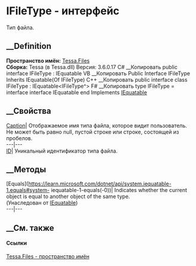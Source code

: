 # IFileType - интерфейс
Тип файла.
## __Definition
 **Пространство имён:** [Tessa.Files](N_Tessa_Files.htm)  
 **Сборка:** Tessa (в Tessa.dll) Версия: 3.6.0.17
C# __Копировать
     public interface IFileType : IEquatable<IFileType>
VB __Копировать
     Public Interface IFileType
    	Inherits IEquatable(Of IFileType)
C++ __Копировать
     public interface class IFileType : IEquatable<IFileType^>
F# __Копировать
     type IFileType = 
        interface
            interface IEquatable<IFileType>
        end
Implements
    [IEquatable](https://learn.microsoft.com/dotnet/api/system.iequatable-1)<IFileType>
##  __Свойства
[Caption](P_Tessa_Files_IFileType_Caption.htm)|  Отображаемое имя типа файла,
которое видит пользователь. Не может быть равно null, пустой строке или
строке, состоящей из пробелов.  
---|---  
[ID](P_Tessa_Files_IFileType_ID.htm)| Уникальный идентификатор типа файла.  
##  __Методы
[Equals](https://learn.microsoft.com/dotnet/api/system.iequatable-1.equals#system-
iequatable-1-equals\(-0\))| Indicates whether the current object is equal to
another object of the same type.  
(Унаследован от
[IEquatable](https://learn.microsoft.com/dotnet/api/system.iequatable-1)<IFileType>)  
---|---  
##  __См. также
#### Ссылки
[Tessa.Files - пространство имён](N_Tessa_Files.htm)
